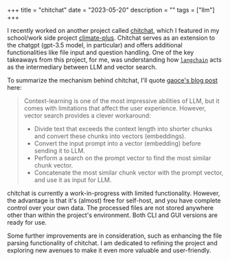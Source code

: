 +++
title = "chitchat"
date = "2023-05-20"
description = ""
tags = ["llm"]
+++

I recently worked on another project called [chitchat](https://github.com/rexarski/chitchat), which I featured in my school/work side project [climate-plus](https://github.com/rexarski/climate-plus). Chitchat serves as an extension to the chatgpt (gpt-3.5 model, in particular) and offers additional functionalities like file input and question handling. One of the key takeaways from this project, for me, was understanding how [`langchain`](https://github.com/hwchase17/langchain) acts as the intermediary between LLM and vector search.

To summarize the mechanism behind chitchat, I'll quote [gaoce's blog post](http://gaocegege.com/Blog/vector) here:

> Context-learning is one of the most impressive abilities of LLM, but it comes with limitations that affect the user experience. However, vector search provides a clever workaround:
>
> - Divide text that exceeds the context length into shorter chunks and convert these chunks into vectors (embeddings).
> - Convert the input prompt into a vector (embedding) before sending it to LLM.
> - Perform a search on the prompt vector to find the most similar chunk vector.
> - Concatenate the most similar chunk vector with the prompt vector, and use it as input for LLM.

chitchat is currently a work-in-progress with limited functionality. However, the advantage is that it's (almost) free for self-host, and you have complete control over your own data. The processed files are not stored anywhere other than within the project's environment. Both CLI and GUI versions are ready for use.

Some further improvements are in consideration, such as enhancing the file parsing functionality of chitchat. I am dedicated to refining the project and exploring new avenues to make it even more valuable and user-friendly.
